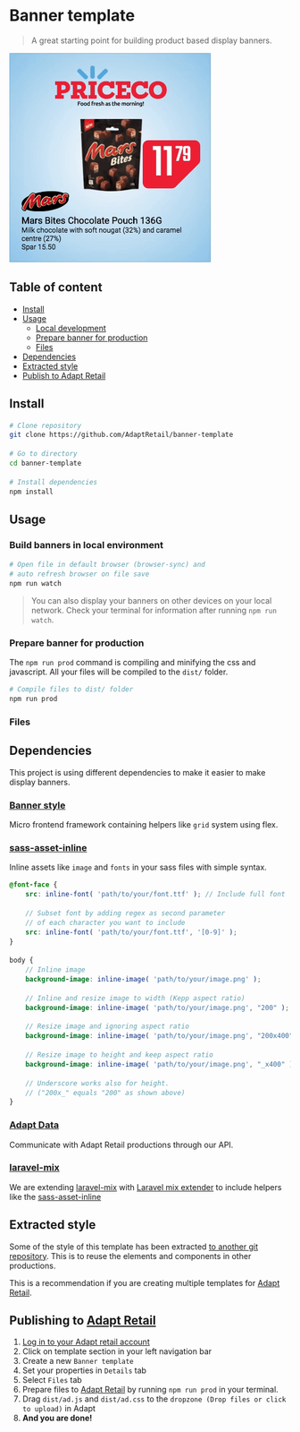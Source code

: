 # Banner template
> A great starting point for building product based display banners.

![Demo of banner template](assets/banner_preview.gif)

## Table of content
- [Install](#install)
- [Usage](#usage)
    - [Local development](#npm-run-watch)
    - [Prepare banner for production](#npm-run-prod)
    - [Files](#files)
- [Dependencies](#dependencies)
- [Extracted style](#extracted-style)
- [Publish to Adapt Retail](#publish)



<a name="install"></a>
## Install

```bash
# Clone repository
git clone https://github.com/AdaptRetail/banner-template

# Go to directory
cd banner-template

# Install dependencies
npm install 
```

<a name="usage"></a>
## Usage

<a name="npm-run-watch"></a>
### Build banners in local environment

```bash
# Open file in default browser (browser-sync) and
# auto refresh browser on file save
npm run watch
```
> You can also display your banners on other devices on your local network.
> Check your terminal for information after running `npm run watch`.

<a name="npm-run-prod"></a>
### Prepare banner for production

The `npm run prod` command is compiling and minifying the css and javascript.
All your files will be compiled to the `dist/` folder.

```bash
# Compile files to dist/ folder
npm run prod
```

<a name="files"></a>
### Files

<a name="dependencies"></a>
## Dependencies

This project is using different dependencies to make it easier to make display banners.

<a name="banner-style"></a>
### [Banner style](https://github.com/AdaptRetail/banner-style)

Micro frontend framework containing helpers like `grid` system using flex.

<a name="sass-asset-inline"></a>
### [sass-asset-inline](https://github.com/LasseHaslev/sass-asset-inliner)

Inline assets like `image` and `fonts` in your sass files with simple syntax.

```scss
@font-face {
    src: inline-font( 'path/to/your/font.ttf' ); // Include full font

    // Subset font by adding regex as second parameter
    // of each character you want to include
    src: inline-font( 'path/to/your/font.ttf', '[0-9]' );
}

body {
    // Inline image
    background-image: inline-image( 'path/to/your/image.png' );

    // Inline and resize image to width (Kepp aspect ratio)
    background-image: inline-image( 'path/to/your/image.png', "200" );

    // Resize image and ignoring aspect ratio
    background-image: inline-image( 'path/to/your/image.png', "200x400" );

    // Resize image to height and keep aspect ratio
    background-image: inline-image( 'path/to/your/image.png', "_x400" );

    // Underscore works also for height.
    // ("200x_" equals "200" as shown above)
}
```

### [Adapt Data](https://github.com/AdaptRetail/banner-data)

Communicate with Adapt Retail productions through our API.

### [laravel-mix](https://github.com/JeffreyWay/laravel-mix)

We are extending [laravel-mix](https://github.com/JeffreyWay/laravel-mix) with [Laravel mix extender](https://github.com/AdaptRetail/adapt-mix-extender) to include helpers like the [sass-asset-inline](#sass-asset-inline)

<a name="extracted-style"></a>
## Extracted style

Some of the style of this template has been extracted [to another git repository](https://github.com/AdaptRetail/priceco-style).
This is to reuse the elements and components in other productions.

This is a recommendation if you are creating multiple templates for [Adapt Retail](https://adaptretail.com).

<a name="publish"></a>
## Publishing to [Adapt Retail](https://adaptretail.com)

1. [Log in to your Adapt retail account](https://app.adaptretail.com/signup_login.php?task=login)
1. Click on template section in your left navigation bar
1. Create a new `Banner template`
1. Set your properties in `Details` tab
1. Select `Files` tab
1. Prepare files to [Adapt Retail](https://adaptretail.com) by running `npm run prod` in your terminal.
1. Drag `dist/ad.js` and `dist/ad.css` to the `dropzone (Drop files or click to upload)` in Adapt
1. **And you are done!**
